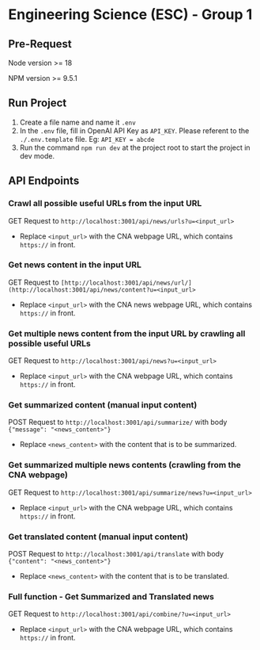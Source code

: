 # Engineering Science (ESC) - Group 1

## Pre-Request

Node version >= 18

NPM version >= 9.5.1

## Run Project

1. Create a file name and name it `.env`
2. In the `.env` file, fill in OpenAI API Key as `API_KEY`. Please referent to the `./.env.template` file. Eg: `API_KEY = abcde`
3. Run the command `npm run dev` at the project root to start the project in dev mode.

## API Endpoints

### Crawl all possible useful URLs from the input URL
GET Request to `http://localhost:3001/api/news/urls?u=<input_url>`
* Replace `<input_url>` with the CNA webpage URL, which contains `https://` in front.



### Get news content in the input URL
GET Request to `[http://localhost:3001/api/news/url/](http://localhost:3001/api/news/content?u=<input_url>`
* Replace `<input_url>` with the CNA news webpage URL, which contains `https://` in front.



### Get multiple news content from the input URL by crawling all possible useful URLs
GET Request to `http://localhost:3001/api/news?u=<input_url>`
* Replace `<input_url>` with the CNA webpage URL, which contains `https://` in front.



### Get summarized content (manual input content)
POST Request to `http://localhost:3001/api/summarize/` with body `{"message": "<news_content>"}`
* Replace `<news_content>` with the content that is to be summarized.



### Get summarized multiple news contents (crawling from the CNA webpage)
GET Request to `http://localhost:3001/api/summarize/news?u=<input_url>`
* Replace `<input_url>` with the CNA webpage URL, which contains `https://` in front.



### Get translated content (manual input content)
POST Request to `http://localhost:3001/api/translate` with body `{"content": "<news_content>"}`
* Replace `<news_content>` with the content that is to be translated.



### Full function - Get Summarized and Translated news
GET Request to `http://localhost:3001/api/combine/?u=<input_url>`
* Replace `<input_url>` with the CNA webpage URL, which contains `https://` in front.
